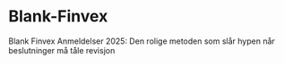 # Blank-Finvex
Blank Finvex Anmeldelser 2025: Den rolige metoden som slår hypen når beslutninger må tåle revisjon
